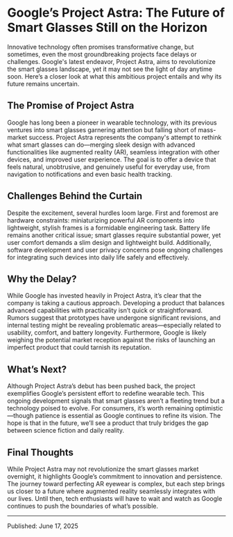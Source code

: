 # Google’s Project Astra: The Future of Smart Glasses Still on the Horizon

Innovative technology often promises transformative change, but sometimes, even the most groundbreaking projects face delays or challenges. Google's latest endeavor, Project Astra, aims to revolutionize the smart glasses landscape, yet it may not see the light of day anytime soon. Here’s a closer look at what this ambitious project entails and why its future remains uncertain.

## The Promise of Project Astra

Google has long been a pioneer in wearable technology, with its previous ventures into smart glasses garnering attention but falling short of mass-market success. Project Astra represents the company's attempt to rethink what smart glasses can do—merging sleek design with advanced functionalities like augmented reality (AR), seamless integration with other devices, and improved user experience. The goal is to offer a device that feels natural, unobtrusive, and genuinely useful for everyday use, from navigation to notifications and even basic health tracking.

## Challenges Behind the Curtain

Despite the excitement, several hurdles loom large. First and foremost are hardware constraints: miniaturizing powerful AR components into lightweight, stylish frames is a formidable engineering task. Battery life remains another critical issue; smart glasses require substantial power, yet user comfort demands a slim design and lightweight build. Additionally, software development and user privacy concerns pose ongoing challenges for integrating such devices into daily life safely and effectively.

## Why the Delay?

While Google has invested heavily in Project Astra, it’s clear that the company is taking a cautious approach. Developing a product that balances advanced capabilities with practicality isn’t quick or straightforward. Rumors suggest that prototypes have undergone significant revisions, and internal testing might be revealing problematic areas—especially related to usability, comfort, and battery longevity. Furthermore, Google is likely weighing the potential market reception against the risks of launching an imperfect product that could tarnish its reputation.

## What’s Next?

Although Project Astra’s debut has been pushed back, the project exemplifies Google’s persistent effort to redefine wearable tech. This ongoing development signals that smart glasses aren’t a fleeting trend but a technology poised to evolve. For consumers, it’s worth remaining optimistic—though patience is essential as Google continues to refine its vision. The hope is that in the future, we’ll see a product that truly bridges the gap between science fiction and daily reality.

## Final Thoughts

While Project Astra may not revolutionize the smart glasses market overnight, it highlights Google’s commitment to innovation and persistence. The journey toward perfecting AR eyewear is complex, but each step brings us closer to a future where augmented reality seamlessly integrates with our lives. Until then, tech enthusiasts will have to wait and watch as Google continues to push the boundaries of what’s possible.

---

Published: June 17, 2025
